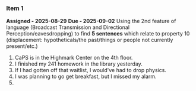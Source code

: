 ### Item 1 
**Assigned - 2025-08-29**
**Due - 2025-09-02**
Using the 2nd feature of language (Broadcast Transmission and Directional Perception/eavesdropping) to find **5 sentences** which relate to property 10 (displacement: hypotheticals/the past/things or people not currently present/etc.)

1. CaPS is in the Highmark Center on the 4th floor. 
2. I finished my 241 homework in the library yesterday.
3. If I had gotten off that waitlist, I would've had to drop physics. 
4. I was planning to go get breakfast, but I missed my alarm. 
5. 